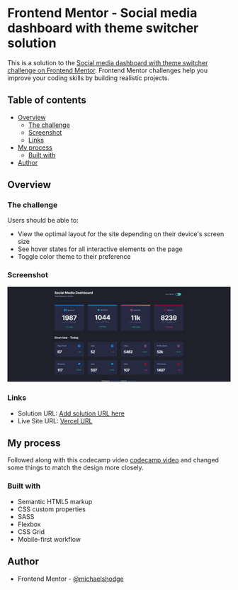 # Frontend Mentor - Social media dashboard with theme switcher solution

This is a solution to the [Social media dashboard with theme switcher challenge on Frontend Mentor](https://www.frontendmentor.io/challenges/social-media-dashboard-with-theme-switcher-6oY8ozp_H). Frontend Mentor challenges help you improve your coding skills by building realistic projects.

## Table of contents

- [Overview](#overview)
  - [The challenge](#the-challenge)
  - [Screenshot](#screenshot)
  - [Links](#links)
- [My process](#my-process)
  - [Built with](#built-with)
- [Author](#author)

## Overview

### The challenge

Users should be able to:

- View the optimal layout for the site depending on their device's screen size
- See hover states for all interactive elements on the page
- Toggle color theme to their preference

### Screenshot

![screenshot](images/Screenshot.png)

### Links

- Solution URL: [Add solution URL here](https://your-solution-url.com)
- Live Site URL: [Vercel URL](https://social-media-dashboard-project.vercel.app/)

## My process

Followed along with this codecamp video [codecamp video](https://youtu.be/krfUjg0S2u) and changed some things to match the design more closely.

### Built with

- Semantic HTML5 markup
- CSS custom properties
- SASS
- Flexbox
- CSS Grid
- Mobile-first workflow

## Author

- Frontend Mentor - [@michaelshodge](https://www.frontendmentor.io/profile/michaelshodge)
